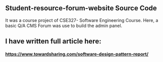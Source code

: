 ## Student-resource-forum-website Source Code
It was a course project of CSE327- Software Engineering Course. Here, a basic Q/A CMS Forum was use to build the admin panel. 



## I have written full article here:
#### https://www.towardsharing.com/software-design-pattern-report/


